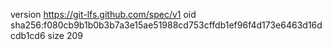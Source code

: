 version https://git-lfs.github.com/spec/v1
oid sha256:f080cb9b1b0b3b7a3e15ae51988cd753cffdb1ef96f4d173e6463d16dcdb1cd6
size 209
